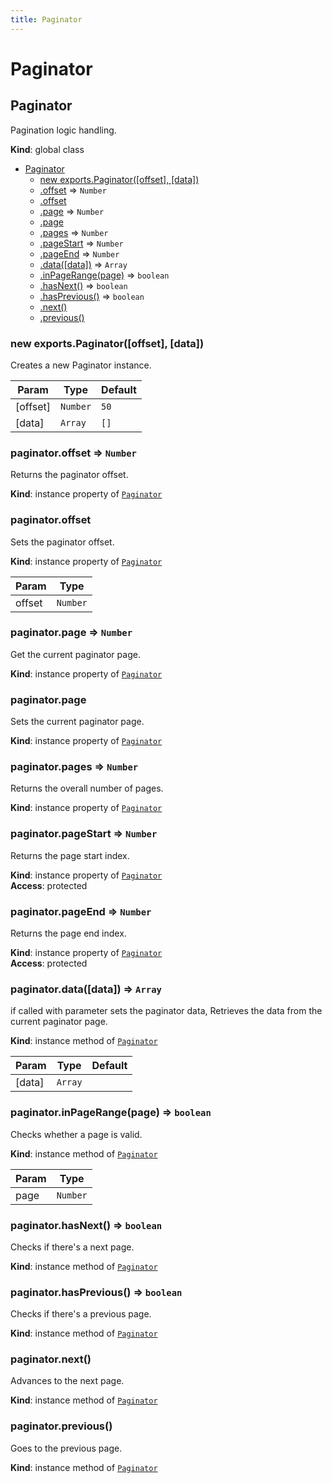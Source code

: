 ```yaml
---
title: Paginator
---
```


# Paginator

<a name="Paginator"></a>

## Paginator
Pagination logic handling.

**Kind**: global class  

* [Paginator](#Paginator)
    * [new exports.Paginator([offset], [data])](#new_Paginator_new)
    * [.offset](#Paginator+offset) ⇒ <code>Number</code>
    * [.offset](#Paginator+offset)
    * [.page](#Paginator+page) ⇒ <code>Number</code>
    * [.page](#Paginator+page)
    * [.pages](#Paginator+pages) ⇒ <code>Number</code>
    * [.pageStart](#Paginator+pageStart) ⇒ <code>Number</code>
    * [.pageEnd](#Paginator+pageEnd) ⇒ <code>Number</code>
    * [.data([data])](#Paginator+data) ⇒ <code>Array</code>
    * [.inPageRange(page)](#Paginator+inPageRange) ⇒ <code>boolean</code>
    * [.hasNext()](#Paginator+hasNext) ⇒ <code>boolean</code>
    * [.hasPrevious()](#Paginator+hasPrevious) ⇒ <code>boolean</code>
    * [.next()](#Paginator+next)
    * [.previous()](#Paginator+previous)

<a name="new_Paginator_new"></a>

### new exports.Paginator([offset], [data])
Creates a new Paginator instance.


| Param | Type | Default |
| --- | --- | --- |
| [offset] | <code>Number</code> | <code>50</code> | 
| [data] | <code>Array</code> | <code>[]</code> | 

<a name="Paginator+offset"></a>

### paginator.offset ⇒ <code>Number</code>
Returns the paginator offset.

**Kind**: instance property of [<code>Paginator</code>](#Paginator)  
<a name="Paginator+offset"></a>

### paginator.offset
Sets the paginator offset.

**Kind**: instance property of [<code>Paginator</code>](#Paginator)  

| Param | Type |
| --- | --- |
| offset | <code>Number</code> | 

<a name="Paginator+page"></a>

### paginator.page ⇒ <code>Number</code>
Get the current paginator page.

**Kind**: instance property of [<code>Paginator</code>](#Paginator)  
<a name="Paginator+page"></a>

### paginator.page
Sets the current paginator page.

**Kind**: instance property of [<code>Paginator</code>](#Paginator)  
<a name="Paginator+pages"></a>

### paginator.pages ⇒ <code>Number</code>
Returns the overall number of pages.

**Kind**: instance property of [<code>Paginator</code>](#Paginator)  
<a name="Paginator+pageStart"></a>

### paginator.pageStart ⇒ <code>Number</code>
Returns the page start index.

**Kind**: instance property of [<code>Paginator</code>](#Paginator)  
**Access**: protected  
<a name="Paginator+pageEnd"></a>

### paginator.pageEnd ⇒ <code>Number</code>
Returns the page end index.

**Kind**: instance property of [<code>Paginator</code>](#Paginator)  
**Access**: protected  
<a name="Paginator+data"></a>

### paginator.data([data]) ⇒ <code>Array</code>
if called with parameter sets the paginator data,
Retrieves the data from the current paginator page.

**Kind**: instance method of [<code>Paginator</code>](#Paginator)  

| Param | Type | Default |
| --- | --- | --- |
| [data] | <code>Array</code> | <code></code> | 

<a name="Paginator+inPageRange"></a>

### paginator.inPageRange(page) ⇒ <code>boolean</code>
Checks whether a page is valid.

**Kind**: instance method of [<code>Paginator</code>](#Paginator)  

| Param | Type |
| --- | --- |
| page | <code>Number</code> | 

<a name="Paginator+hasNext"></a>

### paginator.hasNext() ⇒ <code>boolean</code>
Checks if there's a next page.

**Kind**: instance method of [<code>Paginator</code>](#Paginator)  
<a name="Paginator+hasPrevious"></a>

### paginator.hasPrevious() ⇒ <code>boolean</code>
Checks if there's a previous page.

**Kind**: instance method of [<code>Paginator</code>](#Paginator)  
<a name="Paginator+next"></a>

### paginator.next()
Advances to the next page.

**Kind**: instance method of [<code>Paginator</code>](#Paginator)  
<a name="Paginator+previous"></a>

### paginator.previous()
Goes to the previous page.

**Kind**: instance method of [<code>Paginator</code>](#Paginator)  
